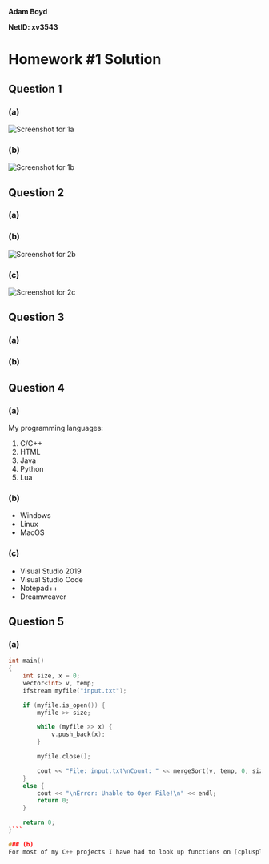 **Adam Boyd**

**NetID: xv3543**

# Homework #1 Solution

## Question 1

### (a)
![Screenshot for 1a](https://github.com/CSUEB-DrB-CS/assignment-phoenix239/blob/master/images/Git01.JPG)

### (b)
![Screenshot for 1b](https://github.com/CSUEB-DrB-CS/assignment-phoenix239/blob/master/images/Git02.JPG)

## Question 2

### (a)

### (b)
![Screenshot for 2b](https://github.com/CSUEB-DrB-CS/assignment-phoenix239/blob/master/images/Git03.JPG)


### (c)
![Screenshot for 2c](https://github.com/CSUEB-DrB-CS/assignment-phoenix239/blob/master/images/Git04.JPG)

## Question 3

### (a)

### (b)

## Question 4

### (a)
My programming languages:
1. C/C++
2. HTML
3. Java
4. Python
5. Lua

### (b)
* Windows
* Linux
* MacOS

### (c)
* Visual Studio 2019
* Visual Studio Code
* Notepad++
* Dreamweaver

## Question 5

### (a)
```C++
int main()
{
    int size, x = 0;
    vector<int> v, temp;
    ifstream myfile("input.txt");

    if (myfile.is_open()) {
        myfile >> size;

        while (myfile >> x) {
            v.push_back(x);
        }

        myfile.close();

        cout << "File: input.txt\nCount: " << mergeSort(v, temp, 0, size-1) << endl << endl;
    }
    else {
        cout << "\nError: Unable to Open File!\n" << endl;
        return 0;
    }

    return 0;
}```

### (b)
For most of my C++ projects I have had to look up functions on [cplusplus.com](https://www.cplusplus.com/reference/) so that I can know the exact syntax and usage. Its a great site with exapmles of how to use the functions.